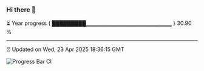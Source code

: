 ### Hi there 👋

⏳ Year progress { █████████▁▁▁▁▁▁▁▁▁▁▁▁▁▁▁▁▁▁▁▁▁ } 30.90 %

---

⏰ Updated on Wed, 23 Apr 2025 18:36:15 GMT

![Progress Bar CI](https://github.com/DhruviPatel157/GitHub-Actions-Demo/workflows/Progress%20Bar%20CI/badge.svg)
